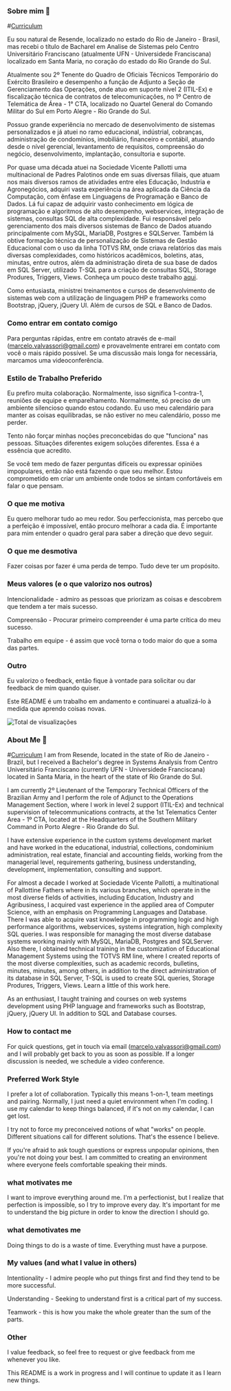 ### Sobre mim 👋

#[Curriculum](https://github.com/bitts/bitts/blob/main/Aboutme.md)

Eu sou natural de Resende, localizado no estado do Rio de Janeiro - Brasil, mas recebi o título de Bacharel em Analise de Sistemas pelo Centro Universitário Franciscano (atualmente UFN - Universidede Franciscana) localizado em Santa Maria, no coração do estado do Rio Grande do Sul. 

Atualmente sou 2º Tenente do Quadro de Oficiais Técnicos Temporário do Exército Brasileiro e desempenho a função de Adjunto a Seção de Gerenciamento das Operações, onde atuo em suporte nível 2 (ITIL-Ex) e fiscalização técnica de contratos de telecomunicações, no 1º Centro de Telemática de Área - 1° CTA, localizado no Quartel General do Comando Militar do Sul em Porto Alegre - Rio Grande do Sul.

Possuo grande experiência no mercado de desenvolvimento de sistemas personalizados e já atuei no ramo educacional, indústrial, cobranças, administração de condomínios, imobiliário, financeiro e contábil, atuando desde o nível gerencial, levantamento de requisitos, compreensão do negócio, desenvolvimento, implantação, consultoria e suporte.

Por quase uma década atuei na Sociedade Vicente Pallotti uma multinacional de Padres Palotinos onde em suas diversas filiais, que atuam nos mais diversos ramos de atividades entre eles Educação, Industria e Agronegócios, adquiri vasta experiência na área aplicada da Ciência da Computação, com ênfase em Linguagens de Programação e Banco de Dados. Lá fui capaz de adquirir vasto conhecimento em lógica de programação e algoritmos de alto desempenho, webservices, integração de sistemas, consultas SQL de alta complexidade. Fui responsável pelo gerenciamento dos mais diversos sistemas de Banco de Dados atuando principalmente com MySQL, MariaDB, Postgres e SQLServer.
Também lá obtive formação técnica de personalização de Sistemas de Gestão Educacional com o uso da linha TOTVS RM, onde criava relatórios das mais diversas complexidades, como históricos acadêmicos, boletins, atas, minutas, entre outros, além da administração direta de sua base de dados em SQL Server, utilizado T-SQL para a criação de consultas SQL, Storage Produres, Triggers, Views. Conheça um pouco deste trabalho [aqui](https://github.com/bitts/Consultas-SQL).

Como entusiasta, ministrei treinamentos e cursos de desenvolvimento de sistemas web com a utilização de linguagem PHP e frameworks como Bootstrap, jQuery, jQuery UI. Além de cursos de SQL e Banco de Dados.


### Como entrar em contato comigo
Para perguntas rápidas, entre em contato através de e-mail (marcelo.valvassori@gmail.com) e provavelmente entrarei em contato com você o mais rápido possível. Se uma discussão mais longa for necessária, marcamos uma videoconferência.


### Estilo de Trabalho Preferido
Eu prefiro muita colaboração. Normalmente, isso significa 1-contra-1, reuniões de equipe e emparelhamento. Normalmente, só preciso de um ambiente silencioso quando estou codando. Eu uso meu calendário para manter as coisas equilibradas, se não estiver no meu calendário, posso me perder.


Tento não forçar minhas noções preconcebidas do que "funciona" nas pessoas. Situações diferentes exigem soluções diferentes. Essa é a essência que acredito.


Se você tem medo de fazer perguntas difíceis ou expressar opiniões impopulares, então não está fazendo o que seu melhor. Estou comprometido em criar um ambiente onde todos se sintam confortáveis em falar o que pensam.


### O que me motiva
Eu quero melhorar tudo ao meu redor. Sou perfeccionista, mas percebo que a perfeição é impossível, então procuro melhorar a cada dia. É importante para mim entender o quadro geral para saber a direção que devo seguir.


### O que me desmotiva
Fazer coisas por fazer é uma perda de tempo. Tudo deve ter um propósito.


### Meus valores (e o que valorizo nos outros)
Intencionalidade - admiro as pessoas que priorizam as coisas e descobrem que tendem a ter mais sucesso.

Compreensão - Procurar primeiro compreender é uma parte crítica do meu sucesso.

Trabalho em equipe - é assim que você torna o todo maior do que a soma das partes.


### Outro
Eu valorizo o feedback, então fique à vontade para solicitar ou dar feedback de mim quando quiser.


Este README é um trabalho em andamento e continuarei a atualizá-lo à medida que aprendo coisas novas.

![Total de visualizações](https://komarev.com/ghpvc/?username=bitts&color=green)
<!--
**bitts/bitts** is a ✨ _special_ ✨ repository because its `README.md` (this file) appears on your GitHub profile.

Here are some ideas to get you started:

- 🔭 I’m currently working on ...
- 🌱 I’m currently learning ...
- 👯 I’m looking to collaborate on ...
- 🤔 I’m looking for help with ...
- 💬 Ask me about ...
- 📫 How to reach me: ...
- 😄 Pronouns: ...
- ⚡ Fun fact: ...
-->


### About Me 👋

#[Curriculum](https://github.com/bitts/bitts/blob/main/Aboutme.md)
I am from Resende, located in the state of Rio de Janeiro - Brazil, but I received a Bachelor's degree in Systems Analysis from Centro Universitário Franciscano (currently UFN - Universidede Franciscana) located in Santa Maria, in the heart of the state of Rio Grande do Sul.

I am currently 2º Lieutenant of the Temporary Technical Officers of the Brazilian Army and I perform the role of Adjunct to the Operations Management Section, where I work in level 2 support (ITIL-Ex) and technical supervision of telecommunications contracts, at the 1st Telematics Center Area - 1º CTA, located at the Headquarters of the Southern Military Command in Porto Alegre - Rio Grande do Sul.

I have extensive experience in the custom systems development market and have worked in the educational, industrial, collections, condominium administration, real estate, financial and accounting fields, working from the managerial level, requirements gathering, business understanding, development, implementation, consulting and support.

For almost a decade I worked at Sociedade Vicente Pallotti, a multinational of Pallottine Fathers where in its various branches, which operate in the most diverse fields of activities, including Education, Industry and Agribusiness, I acquired vast experience in the applied area of Computer Science, with an emphasis on Programming Languages and Database. There I was able to acquire vast knowledge in programming logic and high performance algorithms, webservices, systems integration, high complexity SQL queries. I was responsible for managing the most diverse database systems working mainly with MySQL, MariaDB, Postgres and SQLServer. Also there, I obtained technical training in the customization of Educational Management Systems using the TOTVS RM line, where I created reports of the most diverse complexities, such as academic records, bulletins, minutes, minutes, among others, in addition to the direct administration of its database in SQL Server, T-SQL is used to create SQL queries, Storage Produres, Triggers, Views. Learn a little of this work here.

As an enthusiast, I taught training and courses on web systems development using PHP language and frameworks such as Bootstrap, jQuery, jQuery UI. In addition to SQL and Database courses.

### How to contact me
For quick questions, get in touch via email (marcelo.valvassori@gmail.com) and I will probably get back to you as soon as possible. If a longer discussion is needed, we schedule a video conference.

### Preferred Work Style
I prefer a lot of collaboration. Typically this means 1-on-1, team meetings and pairing. Normally, I just need a quiet environment when I'm coding. I use my calendar to keep things balanced, if it's not on my calendar, I can get lost.

I try not to force my preconceived notions of what "works" on people. Different situations call for different solutions. That's the essence I believe.

If you're afraid to ask tough questions or express unpopular opinions, then you're not doing your best. I am committed to creating an environment where everyone feels comfortable speaking their minds.

### what motivates me
I want to improve everything around me. I'm a perfectionist, but I realize that perfection is impossible, so I try to improve every day. It's important for me to understand the big picture in order to know the direction I should go.

### what demotivates me
Doing things to do is a waste of time. Everything must have a purpose.

### My values (and what I value in others)
Intentionality - I admire people who put things first and find they tend to be more successful.

Understanding - Seeking to understand first is a critical part of my success.

Teamwork - this is how you make the whole greater than the sum of the parts.

### Other
I value feedback, so feel free to request or give feedback from me whenever you like.

This README is a work in progress and I will continue to update it as I learn new things.
